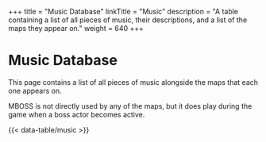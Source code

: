 +++
title = "Music Database"
linkTitle = "Music"
description = "A table containing a list of all pieces of music, their descriptions, and a list of the maps they appear on."
weight = 640
+++

# Music Database

This page contains a list of all pieces of music alongside the maps that each one appears on.

MBOSS is not directly used by any of the maps, but it does play during the game when a boss actor becomes active.

{{< data-table/music >}}
